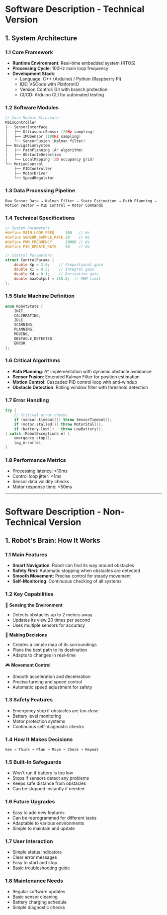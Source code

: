 # Software Description - Technical Version

## 1. System Architecture
### 1.1 Core Framework
- **Runtime Environment**: Real-time embedded system (RTOS)
- **Processing Cycle**: 100Hz main loop frequency
- **Development Stack**:
  - Language: C++ (Arduino) / Python (Raspberry Pi)
  - IDE: VSCode with PlatformIO
  - Version Control: Git with branch protection
  - CI/CD: Arduino CLI for automated testing

### 1.2 Software Modules
```cpp
// Core Module Structure
MainController
├── SensorInterface
│   ├── UltrasonicSensor (20Hz sampling)
│   ├── IMUSensor (100Hz sampling)
│   └── SensorFusion (Kalman filter)
├── NavigationSystem
│   ├── PathPlanning (A* algorithm)
│   ├── ObstacleDetection
│   └── LocalMapping (2D occupancy grid)
└── MotionControl
    ├── PIDController
    ├── MotorDriver
    └── SpeedRegulator
```

### 1.3 Data Processing Pipeline
```plaintext
Raw Sensor Data → Kalman Filter → State Estimation → Path Planning → 
Motion Vector → PID Control → Motor Commands
```

### 1.4 Technical Specifications
```cpp
// System Parameters
#define MAIN_LOOP_FREQ     100   // Hz
#define SENSOR_SAMPLE_RATE 20    // Hz
#define PWM_FREQUENCY      20000 // Hz
#define PID_UPDATE_RATE    50    // Hz

// Control Parameters
struct ControlParams {
    double Kp = 2.0;    // Proportional gain
    double Ki = 0.5;    // Integral gain
    double Kd = 0.1;    // Derivative gain
    double maxOutput = 255.0;  // PWM limit
};
```

### 1.5 State Machine Definition
```cpp
enum RobotState {
    INIT,
    CALIBRATING,
    IDLE,
    SCANNING,
    PLANNING,
    MOVING,
    OBSTACLE_DETECTED,
    ERROR
};
```

### 1.6 Critical Algorithms
- **Path Planning**: A* implementation with dynamic obstacle avoidance
- **Sensor Fusion**: Extended Kalman Filter for position estimation
- **Motion Control**: Cascaded PID control loop with anti-windup
- **Obstacle Detection**: Rolling window filter with threshold detection

### 1.7 Error Handling
```cpp
try {
    // Critical error checks
    if (sensor.timeout()) throw SensorTimeout();
    if (motor.stalled()) throw MotorStall();
    if (battery.low())   throw LowBattery();
} catch (RobotException& e) {
    emergency_stop();
    log_error(e);
}
```

### 1.8 Performance Metrics
- Processing latency: <10ms
- Control loop jitter: <1ms
- Sensor data validity checks
- Motor response time: <50ms

---

# Software Description - Non-Technical Version

## 1. Robot's Brain: How It Works

### 1.1 Main Features
- **Smart Navigation**: Robot can find its way around obstacles
- **Safety First**: Automatic stopping when obstacles are detected
- **Smooth Movement**: Precise control for steady movement
- **Self-Monitoring**: Continuous checking of all systems

### 1.2 Key Capabilities
📱 **Sensing the Environment**
- Detects obstacles up to 2 meters away
- Updates its view 20 times per second
- Uses multiple sensors for accuracy

🧭 **Making Decisions**
- Creates a simple map of its surroundings
- Plans the best path to its destination
- Adapts to changes in real-time

🎮 **Movement Control**
- Smooth acceleration and deceleration
- Precise turning and speed control
- Automatic speed adjustment for safety

### 1.3 Safety Features
- Emergency stop if obstacles are too close
- Battery level monitoring
- Motor protection systems
- Continuous self-diagnostic checks

### 1.4 How It Makes Decisions
```plaintext
See → Think → Plan → Move → Check → Repeat
```

### 1.5 Built-In Safeguards
- Won't run if battery is too low
- Stops if sensors detect any problems
- Keeps safe distance from obstacles
- Can be stopped instantly if needed

### 1.6 Future Upgrades
- Easy to add new features
- Can be reprogrammed for different tasks
- Adaptable to various environments
- Simple to maintain and update

### 1.7 User Interaction
- Simple status indicators
- Clear error messages
- Easy to start and stop
- Basic troubleshooting guide

### 1.8 Maintenance Needs
- Regular software updates
- Basic sensor cleaning
- Battery charging schedule
- Simple diagnostic checks
